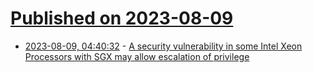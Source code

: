 # [Published on 2023-08-09](index.md)

* [2023-08-09, 04:40:32](https://lobste.rs/s/esijmg/security_vulnerability_some_intel_xeon) - [A security vulnerability in some Intel Xeon Processors with SGX may allow escalation of privilege](https://www.intel.com/content/www/us/en/security-center/advisory/intel-sa-00837.html)
